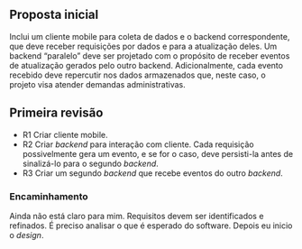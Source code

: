 ## Proposta inicial

Inclui um cliente mobile para coleta de dados e o backend correspondente, que deve receber requisições por dados e para a atualização deles. Um backend “paralelo” deve ser projetado com o propósito de receber eventos de atualização gerados pelo outro backend. Adicionalmente, cada evento recebido deve repercutir nos dados armazenados que, neste caso, o projeto visa atender demandas
administrativas.

## Primeira revisão 

- R1 Criar cliente mobile.
- R2 Criar _backend_ para interação com cliente. Cada requisição possivelmente gera um evento, e se for o caso, deve persisti-la antes de sinalizá-lo para o segundo _backend_.
- R3 Criar um segundo _backend_ que recebe eventos do outro _backend_. 

### Encaminhamento
Ainda não está claro para mim. Requisitos devem ser identificados e refinados. É preciso analisar o que é esperado do software. Depois eu inicio o _design_. 
